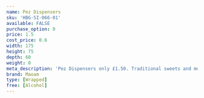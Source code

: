 ```yaml
---
name: Pez Dispensers
sku: 'HBG-SI-066-01'
available: FALSE
purchase_option: 0
price: 1.5
cost_price: 0.6
width: 175
height: 75
depth: 60
weight: 0
meta_description: 'Pez Dispensers only £1.50. Traditional sweets and more at Humbugs Confectionery Store. Specialists in satisfying your sweet tooth!'
brand: Maoam
type: [Wrapped]
free: [Alcohol]
---
```

